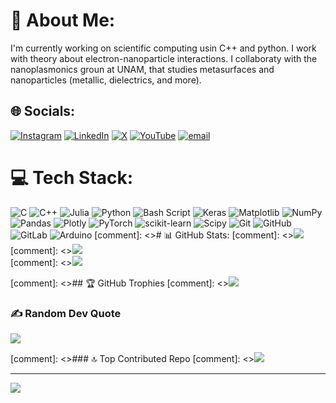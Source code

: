 # 💫 About Me:
I'm currently working on scientific computing usin C++ and python. I work with theory about electron-nanoparticle interactions. I collaboraty with the nanoplasmonics groun at UNAM, that studies metasurfaces and nanoparticles (metallic, dielectrics, and more).


## 🌐 Socials:
[![Instagram](https://img.shields.io/badge/Instagram-%23E4405F.svg?logo=Instagram&logoColor=white)](https://instagram.com/jluisbrisenio) [![LinkedIn](https://img.shields.io/badge/LinkedIn-%230077B5.svg?logo=linkedin&logoColor=white)](https://linkedin.com/in/briseño) [![X](https://img.shields.io/badge/X-black.svg?logo=X&logoColor=white)](https://x.com/jluisbrisenio) [![YouTube](https://img.shields.io/badge/YouTube-%23FF0000.svg?logo=YouTube&logoColor=white)](https://youtube.com) [![email](https://img.shields.io/badge/Email-D14836?logo=gmail&logoColor=white)](mailto:jorgeluisbrisenio@ciencias.unam.mx) 

# 💻 Tech Stack:
![C](https://img.shields.io/badge/c-%2300599C.svg?style=for-the-badge&logo=c&logoColor=white) ![C++](https://img.shields.io/badge/c++-%2300599C.svg?style=for-the-badge&logo=c%2B%2B&logoColor=white) ![Julia](https://img.shields.io/badge/-Julia-9558B2?style=for-the-badge&logo=julia&logoColor=white) ![Python](https://img.shields.io/badge/python-3670A0?style=for-the-badge&logo=python&logoColor=ffdd54) ![Bash Script](https://img.shields.io/badge/bash_script-%23121011.svg?style=for-the-badge&logo=gnu-bash&logoColor=white) ![Keras](https://img.shields.io/badge/Keras-%23D00000.svg?style=for-the-badge&logo=Keras&logoColor=white) ![Matplotlib](https://img.shields.io/badge/Matplotlib-%23ffffff.svg?style=for-the-badge&logo=Matplotlib&logoColor=black) ![NumPy](https://img.shields.io/badge/numpy-%23013243.svg?style=for-the-badge&logo=numpy&logoColor=white) ![Pandas](https://img.shields.io/badge/pandas-%23150458.svg?style=for-the-badge&logo=pandas&logoColor=white) ![Plotly](https://img.shields.io/badge/Plotly-%233F4F75.svg?style=for-the-badge&logo=plotly&logoColor=white) ![PyTorch](https://img.shields.io/badge/PyTorch-%23EE4C2C.svg?style=for-the-badge&logo=PyTorch&logoColor=white) ![scikit-learn](https://img.shields.io/badge/scikit--learn-%23F7931E.svg?style=for-the-badge&logo=scikit-learn&logoColor=white) ![Scipy](https://img.shields.io/badge/SciPy-%230C55A5.svg?style=for-the-badge&logo=scipy&logoColor=%white) ![Git](https://img.shields.io/badge/git-%23F05033.svg?style=for-the-badge&logo=git&logoColor=white) ![GitHub](https://img.shields.io/badge/github-%23121011.svg?style=for-the-badge&logo=github&logoColor=white) ![GitLab](https://img.shields.io/badge/gitlab-%23181717.svg?style=for-the-badge&logo=gitlab&logoColor=white) ![Arduino](https://img.shields.io/badge/-Arduino-00979D?style=for-the-badge&logo=Arduino&logoColor=white)
[comment]: <># 📊 GitHub Stats:
[comment]: <>![](https://github-readme-stats.vercel.app/api?username=LuisBrise&theme=dark&hide_border=false&include_all_commits=false&count_private=false)<br/>
[comment]: <>![](https://nirzak-streak-stats.vercel.app/?user=LuisBrise&theme=dark&hide_border=false)<br/>
[comment]: <>![](https://github-readme-stats.vercel.app/api/top-langs/?username=LuisBrise&theme=dark&hide_border=false&include_all_commits=false&count_private=false&layout=compact)

[comment]: <>## 🏆 GitHub Trophies
[comment]: <>![](https://github-profile-trophy.vercel.app/?username=LuisBrise&theme=radical&no-frame=false&no-bg=true&margin-w=4)

### ✍️ Random Dev Quote
![](https://quotes-github-readme.vercel.app/api?type=horizontal&theme=radical)

[comment]: <>### 🔝 Top Contributed Repo
[comment]: <>![](https://github-contributor-stats.vercel.app/api?username=LuisBrise&limit=5&theme=dark&combine_all_yearly_contributions=true)

---
[![](https://visitcount.itsvg.in/api?id=LuisBrise&icon=0&color=0)](https://visitcount.itsvg.in)

<!-- Proudly created with GPRM ( https://gprm.itsvg.in ) -->

